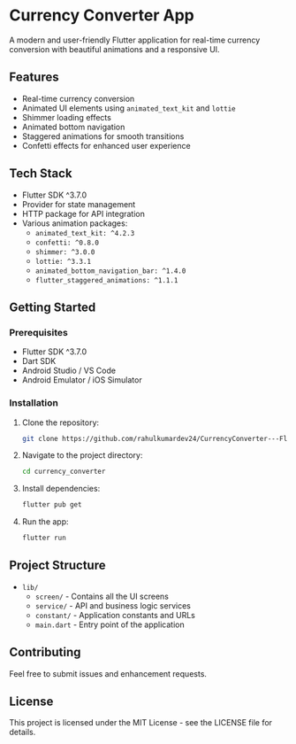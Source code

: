 # Currency Converter App

A modern and user-friendly Flutter application for real-time currency conversion with beautiful animations and a responsive UI.

## Features

- Real-time currency conversion
- Animated UI elements using `animated_text_kit` and `lottie`
- Shimmer loading effects
- Animated bottom navigation
- Staggered animations for smooth transitions
- Confetti effects for enhanced user experience

## Tech Stack

- Flutter SDK ^3.7.0
- Provider for state management
- HTTP package for API integration
- Various animation packages:
  - `animated_text_kit: ^4.2.3`
  - `confetti: ^0.8.0`
  - `shimmer: ^3.0.0`
  - `lottie: ^3.3.1`
  - `animated_bottom_navigation_bar: ^1.4.0`
  - `flutter_staggered_animations: ^1.1.1`

## Getting Started

### Prerequisites

- Flutter SDK ^3.7.0
- Dart SDK
- Android Studio / VS Code
- Android Emulator / iOS Simulator

### Installation

1. Clone the repository:
   ```bash
   git clone https://github.com/rahulkumardev24/CurrencyConverter---Flutter-application.git
   ```

2. Navigate to the project directory:
   ```bash
   cd currency_converter
   ```

3. Install dependencies:
   ```bash
   flutter pub get
   ```

4. Run the app:
   ```bash
   flutter run
   ```

## Project Structure

- `lib/`
  - `screen/` - Contains all the UI screens
  - `service/` - API and business logic services
  - `constant/` - Application constants and URLs
  - `main.dart` - Entry point of the application

## Contributing

Feel free to submit issues and enhancement requests.

## License

This project is licensed under the MIT License - see the LICENSE file for details.

